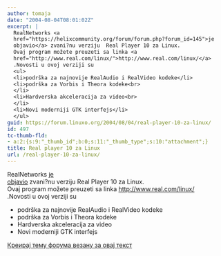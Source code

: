 ```yaml
---
author: tomaja
date: "2004-08-04T08:01:02Z"
excerpt: |
  RealNetworks <a
  href="https://helixcommunity.org/forum/forum.php?forum_id=145">je
  objavio</a> zvani?nu verziju  Real Player 10 za Linux.
  Ovaj program možete preuzeti sa linka <a
  href="http://www.real.com/linux/">http://www.real.com/linux/</a>
  .Novosti u ovoj verziji su
  <ul>
  <li>podrška za najnovije RealAudio i RealVideo kodeke</li>
  <li>podrška za Vorbis i Theora kodeke<br>
  </li>
  <li>Hardverska akceleracija za video<br>
  </li>
  <li>Novi moderniji GTK interfejs</li>
  </ul>
guid: https://forum.linuxo.org/2004/08/04/real-player-10-za-linux/
id: 497
tc-thumb-fld:
- a:2:{s:9:"_thumb_id";b:0;s:11:"_thumb_type";s:10:"attachment";}
title: Real player 10 za Linux
url: /real-player-10-za-linux/
---
```

RealNetworks [je  
objavio](https://helixcommunity.org/forum/forum.php?forum_id=145) zvani?nu verziju Real Player 10 za Linux.  
Ovaj program možete preuzeti sa linka <http://www.real.com/linux/>  
.Novosti u ovoj verziji su 

  * podrška za najnovije RealAudio i RealVideo kodeke
  * podrška za Vorbis i Theora kodeke 
  * Hardverska akceleracija za video 
  * Novi moderniji GTK interfejs

<!--break-->

[Креирај тему форума везану за овај текст](https://linuxo.org/nova-tema-na-forumu/?se_pid=497)